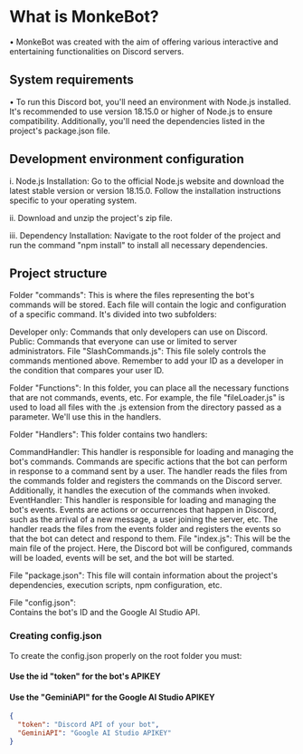 # What is MonkeBot?

• MonkeBot was created with the aim of offering various interactive and entertaining functionalities on Discord servers.

## System requirements

• To run this Discord bot, you'll need an environment with Node.js installed. It's recommended to use version 18.15.0 or higher of Node.js to ensure compatibility. Additionally, you'll need the dependencies listed in the project's package.json file.

## Development environment configuration

i. Node.js Installation: Go to the official Node.js website and download the latest stable version or version 18.15.0. Follow the installation instructions specific to your operating system.

ii. Download and unzip the project's zip file.

iii. Dependency Installation: Navigate to the root folder of the project and run the command "npm install" to install all necessary dependencies.

## Project structure

Folder "commands":
This is where the files representing the bot's commands will be stored. Each file will contain the logic and configuration of a specific command. It's divided into two subfolders:

Developer only: Commands that only developers can use on Discord.
Public: Commands that everyone can use or limited to server administrators.
File "SlashCommands.js":
This file solely controls the commands mentioned above. Remember to add your ID as a developer in the condition that compares your user ID.

Folder "Functions":
In this folder, you can place all the necessary functions that are not commands, events, etc. For example, the file "fileLoader.js" is used to load all files with the .js extension from the directory passed as a parameter. We'll use this in the handlers.

Folder "Handlers":
This folder contains two handlers:

CommandHandler: This handler is responsible for loading and managing the bot's commands. Commands are specific actions that the bot can perform in response to a command sent by a user. The handler reads the files from the commands folder and registers the commands on the Discord server. Additionally, it handles the execution of the commands when invoked.
EventHandler: This handler is responsible for loading and managing the bot's events. Events are actions or occurrences that happen in Discord, such as the arrival of a new message, a user joining the server, etc. The handler reads the files from the events folder and registers the events so that the bot can detect and respond to them.
File "index.js":
This will be the main file of the project. Here, the Discord bot will be configured, commands will be loaded, events will be set, and the bot will be started.

File "package.json":
This file will contain information about the project's dependencies, execution scripts, npm configuration, etc.

File "config.json":  
Contains the bot's ID and the Google AI Studio API.

### Creating config.json

To create the config.json properly on the root folder you must:

#### Use the id "token" for the bot's APIKEY

#### Use the "GeminiAPI" for the Google AI Studio APIKEY

```json
{
  "token": "Discord API of your bot",
  "GeminiAPI": "Google AI Studio APIKEY"
}
```
